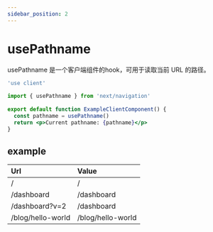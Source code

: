 ```yaml
---
sidebar_position: 2
---
```


# usePathname
usePathname 是一个客户端组件的hook，可用于读取当前 URL 的路径。
```jsx
'use client'
 
import { usePathname } from 'next/navigation'
 
export default function ExampleClientComponent() {
  const pathname = usePathname()
  return <p>Current pathname: {pathname}</p>
}
```


## example
| Url | Value |
| :--- | :--- |
| /	| / |
| /dashboard	| /dashboard |
| /dashboard?v=2	| /dashboard |
| /blog/hello-world	| /blog/hello-world |